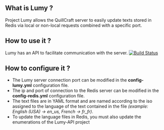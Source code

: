 ## What is Lumy ?
Project Lumy allows the QuillCraft server to easily update texts stored in Redis via local or non-local requests combined with a specific port. 

## How to use it ?
Lumy has an API to facilitate communication with the server. [![Build Status](https://img.shields.io/badge/API-passing-green)](https://github.com/LyFl0w/Lumy-API)

## How to configure it ?
- The Lumy server connection port can be modified in the **config-lumy.yml** configuration file.
- The ip and port of connection to the Redis server can be modified in the **config-redis.yml** configuration file.
- The text files are in YAML format and are named according to the iso assigned to the language of the text contained in the file *(example: English (USA) -> en_us, French -> fr_fr)*. 
- To update the language files in Redis, you must also update the enumerations of the Lumy-API project
